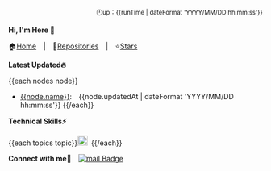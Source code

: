 <div align="right" style="font-size: 12px;">🕛up：{{runTime | dateFormat 'YYYY/MM/DD hh:mm:ss'}}</div>

**Hi, I'm Here 👋**

🏠[Home](https://github.com/chengzao)&emsp;|&emsp;🌴[Repositories](https://github.com/chengzao?tab=repositories)&emsp;|&emsp;⭐[Stars](https://github.com/chengzao?tab=stars)

**Latest Updated🔥**

{{each nodes node}}
- [{{node.name}}]({{node.url}}):&emsp;{{node.updatedAt | dateFormat 'YYYY/MM/DD hh:mm:ss'}}
{{/each}}

**Technical Skills⚡**

  {{each topics topic}}<code><img height="20" src="{{topic.url}}/{{topic.name}}/{{topic.name}}.png">&emsp;</code>{{/each}}

**Connect with me💖**&emsp;[![mail Badge](https://img.shields.io/badge/-@163.com-c14438?style=flat&logo=Gmail&logoColor=white&link=mailto:czhlink@163.com)](mailto:czhlink@163.com)
